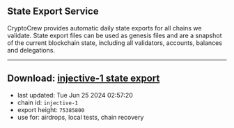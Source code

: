 ## State Export Service
CryptoCrew provides automatic daily state exports for all chains we validate. State export files can be used as genesis files and are a snapshot of the current blockchain state, including all validators, accounts, balances and delegations.

---
**Download: [injective-1 state export](https://dl-eu2.ccvalidators.com/SERVICE/injective/injective-1_export_75385800.json)**
---

- last updated: Tue Jun 25 2024 02:57:20
- chain id: `injective-1`
- export height: `75385800`
- use for: airdrops, local tests, chain recovery
